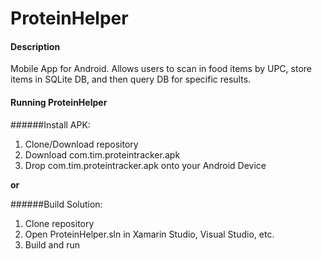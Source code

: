 # ProteinHelper
#### Description
Mobile App for Android. Allows users to scan in food items by UPC, store items in SQLite DB, and then query DB for specific results.

#### Running ProteinHelper
######Install APK:
  1. Clone/Download repository
  2. Download com.tim.proteintracker.apk
  3. Drop com.tim.proteintracker.apk onto your Android Device
  
  **or**

######Build Solution:
  1. Clone repository
  2. Open ProteinHelper.sln in Xamarin Studio, Visual Studio, etc.
  3. Build and run


